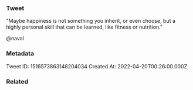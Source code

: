### Tweet
"Maybe happiness is not something you inherit, or even choose, but a highly personal skill that can be learned, like fitness or nutrition."

@naval

### Metadata
Tweet ID: 1516573863148204034
Created At: 2022-04-20T00:26:00.000Z

### Related


